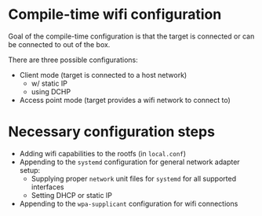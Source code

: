 # Compile-time wifi configuration

Goal of the compile-time configuration is that the target is connected or can be connected to 
out of the box.

There are three possible configurations:
- Client mode (target is connected to a host network)
  - w/ static IP
  - using DCHP
- Access point mode (target provides a wifi network to connect to)

# Necessary configuration steps

- Adding wifi capabilities to the rootfs (in `local.conf`)
- Appending to the `systemd` configuration for general network adapter setup:
  - Supplying proper `network` unit files for `systemd` for all supported interfaces
  - Setting DHCP or static IP
- Appending to the `wpa-supplicant` configuration for wifi connections